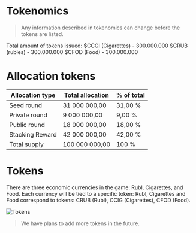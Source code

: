 # Tokenomics
> Any information described in tokenomics can change before the tokens are listed. 

Total amount of tokens issued:
$CCGI (Cigarettes) - 300.000.000 
$CRUB (rubles) - 300.000.000 
$CFOD (Food) - 300.000.000

# Allocation tokens

| Allocation type | Total allocation | % of total |
|-----------------|------------------|------------|
| Seed round      | 31 000 000,00    | 31,00 %    |
| Private round   | 9 000 000,00     | 9,00 %     |
| Public round    | 18 000 000,00    | 18,00 %    |
| Stacking Reward | 42 000 000,00    | 42,00 %    |
| Total supply    | 100 000 000,00   | 100 %      |



# Tokens
There are three economic currencies in the game: Rubl, Cigarettes, and Food.
Each currency will be tied to a specific token: Rubl, Cigarettes and Food correspond to tokens: CRUB (Rubl), CCIG (Cigarettes), CFOD (Food). 

![Tokens](https://github.com/verscorp/convicted-site-files/blob/main/images/tokens.svg)

> We have plans to add more tokens in the future. 
